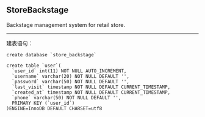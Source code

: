 ## StoreBackstage

Backstage management system for retail store.


----

建表语句：
```
create database `store_backstage`

create table `user`(
  `user_id` int(11) NOT NULL AUTO_INCREMENT,
  `username` varchar(20) NOT NULL DEFAULT '',
  `password` varchar(50) NOT NULL DEFAULT '',
  `last_visit` timestamp NOT NULL DEFAULT CURRENT_TIMESTAMP,
  `created_at` timestamp NOT NULL DEFAULT CURRENT_TIMESTAMP,
  `phone` varchar(50) NOT NULL DEFAULT '',
  PRIMARY KEY (`user_id`)
)ENGINE=InnoDB DEFAULT CHARSET=utf8

```